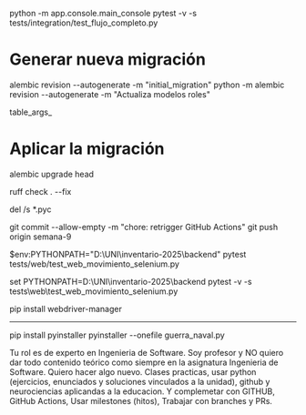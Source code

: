 python -m app.console.main_console
pytest -v -s tests/integration/test_flujo_completo.py

# Generar nueva migración
alembic revision --autogenerate -m "initial_migration"
python -m alembic revision --autogenerate -m "Actualiza modelos roles"

table_args_

# Aplicar la migración
alembic upgrade head


ruff check . --fix

del /s *.pyc

git commit --allow-empty -m "chore: retrigger GitHub Actions"
git push origin semana-9


$env:PYTHONPATH="D:\UNI\inventario-2025\backend"
pytest tests/web/test_web_movimiento_selenium.py


set PYTHONPATH=D:\UNI\inventario-2025\backend
pytest -v -s tests\web\test_web_movimiento_selenium.py

pip install webdriver-manager

----

pip install pyinstaller
pyinstaller --onefile guerra_naval.py

Tu rol es de experto en Ingenieria de Software. Soy profesor y NO quiero dar todo contenido teórico como siempre en la asignatura Ingenieria de Software. Quiero hacer algo nuevo. 
Clases practicas, usar python (ejercicios, enunciados y soluciones vinculados a la unidad), github y neurociencias aplicandas a la educacion. Y complemetar con GITHUB, GitHub Actions, Usar milestones (hitos), Trabajar con branches y PRs. 

<!--stackedit_data:
eyJoaXN0b3J5IjpbLTM4Mzg0NjEyMl19
-->